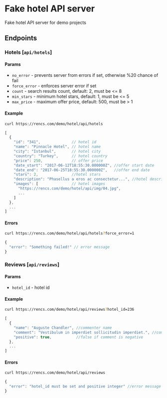 # Fake hotel API server
Fake hotel API server for demo projects

## Endpoints

### Hotels [`api/hotels`]

#### Params

* `no_error` - prevents server from errors if set, otherwise %20 chance of fail
* `force_error` - enforces server error if set
* `count` - search results count, default: 2, must be <= 8
* `min_stars` - minimum hotel stars, default: 1, must be <= 5
* `max_price` - maximum offer price, default: 500, must be > 1

#### Example
```sh
curl https://rencs.com/demo/hotel/api/hotels
```
```js
[
  {
    "id": "341",              // hotel id
    "name": "Pinnacle Hotel", // hotel name
    "city": "Istanbul",       // hotel city
    "country": "Turkey",      // hotel country
    "price": 250,             // offer price
    "date_start": "2017-06-12T18:55:30.000000Z", //offer start date
    "date_end": "2017-06-25T18:55:30.000000Z",   //offer end date
    "stars": 2,               //hotel stars
    "description": "Phasellus a eros ac consectetur...", //hotel description
    "images": [               // hotel images
      "https://rencs.com/demo/hotel/api/img/04.jpg",
      ...
    ]
  },
  ...
]
```

#### Errors
```sh
curl https://rencs.com/demo/hotel/api/hotels?force_error=1
```
```js
{
  "error": "Something failed!" // error message
}
```

### Reviews [`api/reviews`]

#### Params

* `hotel_id` - hotel id

#### Example
```sh
curl https://rencs.com/demo/hotel/api/reviews?hotel_id=236
```
```js
[
  {
    "name": "Auguste Chandler", //commenter name
    "comment": "Vestibulum in imperdiet sollicitudin imperdiet.", //comment
    "positive": true,           //false if comment is negative
  },
  ...
]
```

#### Errors
```sh
curl https://rencs.com/demo/hotel/api/reviews
```
```js
{
  "error": "hotel_id must be set and positive integer" //error message
}
```

